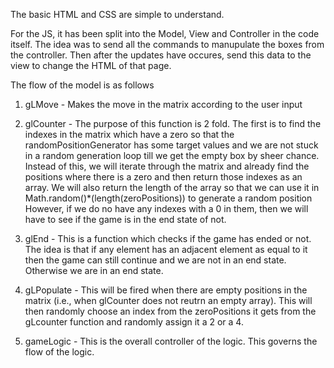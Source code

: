 The basic HTML and CSS are simple to understand.

For the JS, it has been split into the Model, View and Controller in the code itself. 
The idea was to send all the commands to manupulate the boxes from the controller. Then after the updates have occures, send this data to the view to change the HTML of that page.

The flow of the model is as follows
1. gLMove - Makes the move in the matrix according to the user input

  
2. glCounter - The purpose of this function is 2 fold. The first is to find the indexes in the matrix which have a zero so that the randomPositionGenerator has some target values
and we are not stuck in a random generation loop till we get the empty box by sheer chance. Instead of this, we will iterate through the matrix and already find the positions where there is a zero
and then return those indexes as an array. We will also return the length of the array so that we can use it in Math.random()*(length(zeroPositions)) to generate a random position
However, if we do no have any indexes with a 0 in them, then we will have to see if the game is in the end state of not.

3. glEnd - This is a function which checks if the game has ended or not. The idea is that if any element has an adjacent element as equal to it then the game can still continue and we are not in an end state.
   Otherwise we are in an end state.

4. gLPopulate - This will be fired when there are empty positions in the matrix (i.e., when glCounter does not reutrn an empty array). This will then randomly choose an index from the zeroPositions it gets from the gLcounter
function and randomly assign it a 2 or a 4.

5. gameLogic - This is the overall controller of the logic. This governs the flow of the logic.

